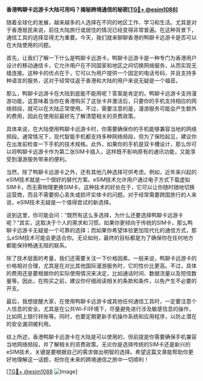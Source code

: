 **香港鸭聊卡远游卡大陆可用吗？揭秘跨境通信的秘密[[TG💪+ @esim1088](https://t.me/s/esim1088)]**

随着全球化的发展，越来越多的人选择在不同的地区工作、学习和生活。尤其是对于香港居民来说，前往大陆旅行或居住的情况已经变得非常普遍。在这种背景下，通信工具的选择显得尤为重要。今天，我们就来聊聊香港的鸭聊卡远游卡是否可以在大陆使用的问题。

首先，让我们了解一下什么是鸭聊卡远游卡。鸭聊卡远游卡是一种专门为香港用户设计的移动通信卡，它允许用户在不同国家和地区之间切换网络服务，从而实现无缝连接。这种卡的优点在于，它可以为用户提供一个固定的电话号码，并且支持多种语言的服务，这对于经常往返于香港和大陆的用户来说无疑是一个福音。

那么，鸭聊卡远游卡在大陆到底能不能用呢？答案是肯定的。鸭聊卡远游卡支持漫游功能，这意味着当你在香港购买了这张卡并激活后，只要你的手机支持相应的网络频段，就可以在大陆正常使用。不过，需要注意的是，漫游服务可能会产生额外的费用，因此在使用前最好先了解清楚相关的资费政策。

具体来说，在大陆使用鸭聊卡远游卡时，你需要确保你的手机能够兼容当地的网络频段。通常情况下，现代智能手机都支持多种网络频段，但为了保险起见，建议你在出发前检查一下手机的技术规格。此外，如果你的手机是双卡槽设计，那么你可以将鸭聊卡远游卡作为第二张SIM卡插入，这样既不影响原有的通讯功能，又能享受到漫游服务带来的便利。

当然，除了鸭聊卡远游卡之外，还有其他几种选择可供考虑。例如，近年来兴起的eSIM技术就是一个很好的替代方案。eSIM技术允许用户通过电子方式下载虚拟SIM卡，而无需物理更换SIM卡。这种技术的好处在于，它可以让你随时随地切换运营商，而且不需要担心丢失或损坏实体卡的问题。对于经常需要跨国旅行的人来说，eSIM技术无疑是一个值得尝试的新选择。

说到这里，你可能会问：“既然有这么多选择，为什么还要选择鸭聊卡远游卡呢？”其实，这取决于个人的需求和习惯。如果你更倾向于传统的SIM卡，那么鸭聊卡远游卡无疑是一个可靠的选择；而如果你希望体验更加现代化的通信方式，那么eSIM技术可能会更适合你。无论如何，最终的目标都是为了确保你在任何地方都能保持畅通无阻的联系。

除了技术层面的考量，我们还需要关注一下价格因素。一般来说，鸭聊卡远游卡的价格相对合理，尤其是在对比其他国际漫游服务时，它的性价比更高。不过，具体的费用还是要根据你的实际使用情况来决定，比如通话时间、数据流量以及短信数量等。因此，在购买之前，建议你仔细阅读相关的条款和条件，以免产生不必要的开支。

最后，我想提醒大家，在使用鸭聊卡远游卡或其他任何通信工具时，一定要注意个人信息的安全。尤其是在公共Wi-Fi环境下，尽量避免进行涉及敏感信息的操作，比如网上银行转账等。同时，也要定期更新手机操作系统和应用程序，以防止潜在的安全漏洞被利用。

综上所述，香港鸭聊卡远游卡在大陆是可以使用的，但前提是你需要确保手机兼容当地网络频段，并了解相关的资费政策。无论你是选择传统的SIM卡还是新兴的eSIM技术，关键是要根据自己的需求做出明智的选择。希望这篇文章能帮助你更好地理解这一话题，祝你在未来的跨境通信之旅中一切顺利！

[[TG💪+ @esim1088](https://t.me/s/esim1088) ![Image](https://i.postimg.cc/4NQfJmqS/Snipaste-2025-05-13-00-14-12.png)]